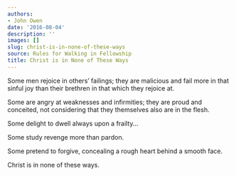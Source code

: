 ```yaml
---
authors:
- John Owen
date: '2016-08-04'
description: ''
images: []
slug: christ-is-in-none-of-these-ways
source: Rules for Walking in Fellowship
title: Christ is in None of These Ways
---
```


Some men rejoice in others’ failings; they are malicious and fail more in that sinful joy than their brethren in that which they rejoice at.

Some are angry at weaknesses and infirmities; they are proud and conceited, not considering that they themselves also are in the flesh.

Some delight to dwell always upon a frailty...

Some study revenge more than pardon.

Some pretend to forgive, concealing a rough heart behind a smooth face.

Christ is in none of these ways.
